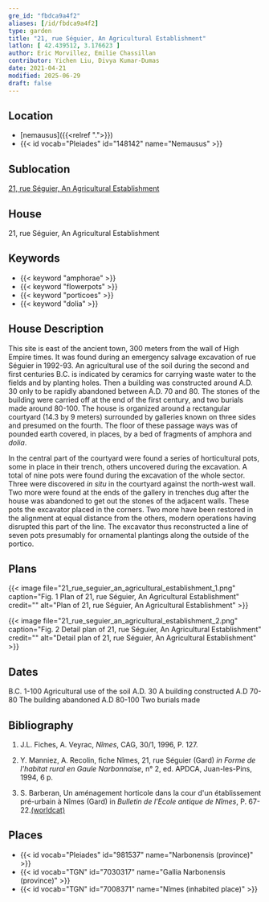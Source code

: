 ```yaml
---
gre_id: "fbdca9a4f2"
aliases: [/id/fbdca9a4f2]
type: garden
title: "21, rue Séguier, An Agricultural Establishment"
latlon: [ 42.439512, 3.176623 ]
author: Eric Morvillez, Emilie Chassillan
contributor: Yichen Liu, Divya Kumar-Dumas
date: 2021-04-21
modified: 2025-06-29
draft: false
---
```



## Location

- [nemausus]({{<relref ".">}})
- {{< id vocab="Pleiades" id="148142" name="Nemausus" >}}

## Sublocation

[21, rue Séguier, An Agricultural Establishment](#)

## House

21, rue Séguier, An Agricultural Establishment

## Keywords

- {{< keyword "amphorae" >}}
- {{< keyword "flowerpots" >}}
- {{< keyword "porticoes" >}}
- {{< keyword "dolia" >}}


## House Description

This site is east of the ancient town, 300 meters from the wall of High Empire times. It was found during an emergency salvage excavation of rue Séguier in 1992-93.  An agricultural use of the soil during the second and first centuries B.C. is indicated by ceramics for carrying waste water to the fields and by planting holes.  Then a building was constructed around A.D. 30 only to be rapidly abandoned between A.D. 70 and 80.  The stones of the building were carried off at the end of the first century, and two burials made around 80-100. The house is organized around a rectangular courtyard (14.3 by 9 meters) surrounded by galleries known on three sides and presumed on the fourth.  The floor of these passage ways was of pounded earth covered, in places, by a bed of fragments of amphora and *dolia*.

In the central part of the courtyard were found a series of horticultural pots, some in place in their trench, others uncovered during the excavation. A total of nine pots were found during the excavation of the whole sector.  Three were discovered *in situ* in the courtyard against the north-west wall. Two more were found at the ends of the gallery in trenches dug after the house was abandoned to get out the stones of the adjacent walls. These pots the excavator placed in the corners. Two more have been restored in the alignment at equal distance from the others, modern operations having disrupted this part of the line. The excavator thus reconstructed a line of seven pots presumably for ornamental plantings along the outside of the portico.

## Plans

{{< image file="21_rue_seguier_an_agricultural_establishment_1.png" caption="Fig. 1 Plan of 21, rue Séguier, An Agricultural Establishment" credit="" alt="Plan of 21, rue Séguier, An Agricultural Establishment" >}}

{{< image file="21_rue_seguier_an_agricultural_establishment_2.png" caption="Fig. 2 Detail plan of 21, rue Séguier, An Agricultural Establishment" credit="" alt="Detail plan of 21, rue Séguier, An Agricultural Establishment" >}}

## Dates

B.C. 1-100 Agricultural use of the soil
A.D. 30 A building constructed
A.D 70-80 The building abandoned
A.D 80-100 Two burials made

## Bibliography

1. J.L. Fiches, A. Veyrac, *Nîmes*, CAG, 30/1, 1996, P. 127.

3. Y. Manniez, A. Recolin, fiche Nîmes, 21, rue Séguier (Gard) *in Forme de l'habitat rural en Gaule Narbonnaise*, n° 2, ed. APDCA, Juan-les-Pins, 1994, 6 p.

3. S. Barberan, Un aménagement horticole dans la cour d'un établissement pré-urbain à Nîmes (Gard) in *Bulletin de l'Ecole antique de Nîmes*, P. 67-22.[(worldcat)](https://search.worldcat.org/title/835159144)

## Places

- {{< id vocab="Pleiades" id="981537" name="Narbonensis (province)" >}}
- {{< id vocab="TGN" id="7030317" name="Gallia Narbonensis (province)" >}}
- {{< id vocab="TGN" id="7008371" name="Nîmes (inhabited place)" >}}
